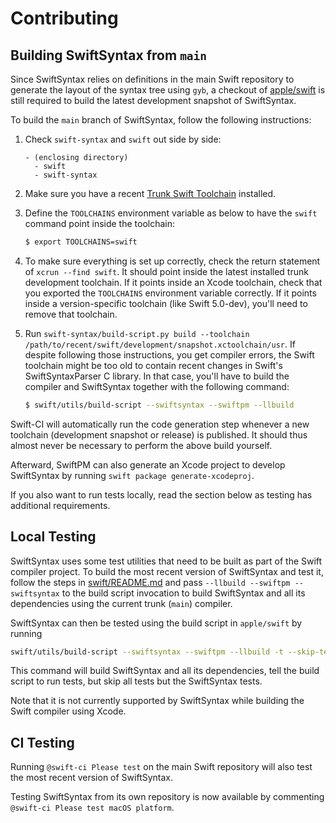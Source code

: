 # Contributing

## Building SwiftSyntax from `main`

Since SwiftSyntax relies on definitions in the main Swift repository to generate the layout of the syntax tree using `gyb`, a checkout of [apple/swift](https://github.com/apple/swift) is still required to build the latest development snapshot of SwiftSyntax.

To build the `main` branch of SwiftSyntax, follow the following instructions:

1. Check `swift-syntax` and  `swift` out side by side:
    ```
    - (enclosing directory)
      - swift
      - swift-syntax
    ```

2. Make sure you have a recent [Trunk Swift Toolchain](https://swift.org/download/#snapshots) installed.
3. Define the `TOOLCHAINS` environment variable as below to have the `swift` command point inside the toolchain:

    ```bash
    $ export TOOLCHAINS=swift
    ```

4. To make sure everything is set up correctly, check the return statement of `xcrun --find swift`. It should point inside the latest installed trunk development toolchain. If it points inside an Xcode toolchain, check that you exported the `TOOLCHAINS` environment variable correctly. If it points inside a version-specific toolchain (like Swift 5.0-dev), you'll need to remove that toolchain.
5. Run `swift-syntax/build-script.py build --toolchain /path/to/recent/swift/development/snapshot.xctoolchain/usr`.
    If despite following those instructions, you get compiler errors, the Swift toolchain might be too old to contain recent changes in Swift's SwiftSyntaxParser C library. In that case, you'll have to build the compiler and SwiftSyntax together with the following command:

    ```bash
    $ swift/utils/build-script --swiftsyntax --swiftpm --llbuild
    ```

Swift-CI will automatically run the code generation step whenever a new toolchain (development snapshot or release) is published. It should thus almost never be necessary to perform the above build yourself.

Afterward, SwiftPM can also generate an Xcode project to develop SwiftSyntax by running `swift package generate-xcodeproj`.

If you also want to run tests locally, read the section below as testing has additional requirements.

## Local Testing

SwiftSyntax uses some test utilities that need to be built as part of the Swift compiler project. To build the most recent version of SwiftSyntax and test it, follow the steps in [swift/README.md](https://github.com/apple/swift/blob/main/README.md) and pass `--llbuild --swiftpm --swiftsyntax` to the build script invocation to build SwiftSyntax and all its dependencies using the current trunk (`main`) compiler.

SwiftSyntax can then be tested using the build script in `apple/swift` by running

```bash
swift/utils/build-script --swiftsyntax --swiftpm --llbuild -t --skip-test-cmark --skip-test-swift --skip-test-llbuild --skip-test-swiftpm
```

This command will build SwiftSyntax and all its dependencies, tell the build script to run tests, but skip all tests but the SwiftSyntax tests.

Note that it is not currently supported by SwiftSyntax while building the Swift compiler using Xcode.

## CI Testing

Running `@swift-ci Please test` on the main Swift repository will also test the most recent version of SwiftSyntax.

Testing SwiftSyntax from its own repository is now available by commenting `@swift-ci Please test macOS platform`.
